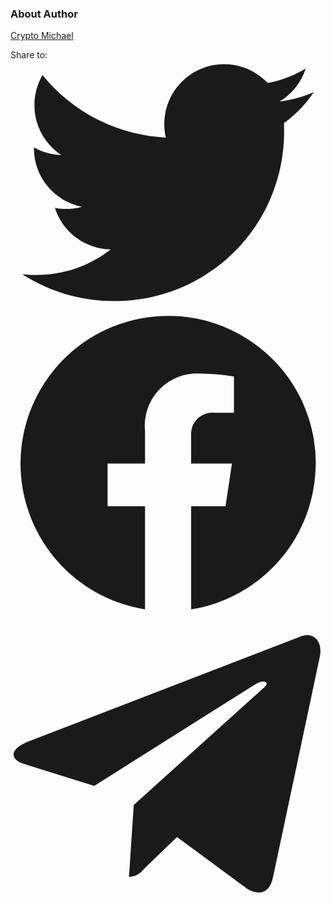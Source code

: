 ### About Author

[Crypto Michael](https://github.com/michaelliao)

<p>Share to:
    <a href="#0"><svg viewBox="0 0 18 14" xmlns="http://www.w3.org/2000/svg" fill="currentColor"><path d="M5.90944 13.7676C7.18903 13.7764 8.45762 13.5308 9.64152 13.0452C10.8254 12.5596 11.901 11.8436 12.8058 10.9387C13.7107 10.0339 14.4267 8.95831 14.9123 7.77442C15.398 6.59052 15.6435 5.32193 15.6347 4.04234C15.6347 3.89424 15.6318 3.74692 15.6251 3.6004C16.294 3.11637 16.8714 2.51704 17.3301 1.83048C16.7065 2.10711 16.0448 2.28853 15.3673 2.36867C16.081 1.9415 16.6151 1.26951 16.8702 0.47784C16.1993 0.875917 15.4653 1.15658 14.7 1.30773C14.1847 0.759649 13.5031 0.396688 12.7607 0.275024C12.0184 0.153359 11.2566 0.279775 10.5933 0.634706C9.93003 0.989637 9.40223 1.55329 9.09159 2.23844C8.78095 2.92358 8.7048 3.69201 8.87492 4.4248C7.51583 4.35687 6.18622 4.00382 4.97245 3.38858C3.75868 2.77334 2.6879 1.90967 1.82965 0.853666C1.39239 1.60611 1.2584 2.49693 1.45497 3.3447C1.65154 4.19248 2.16388 4.93344 2.88765 5.41668C2.34485 5.40017 1.81395 5.25358 1.33958 4.98925C1.3388 5.00353 1.3388 5.01782 1.3388 5.03287C1.33896 5.82207 1.61213 6.58691 2.11194 7.19765C2.61176 7.8084 3.30746 8.22744 4.08103 8.38371C3.57776 8.52103 3.0497 8.5411 2.53745 8.4424C2.75578 9.12162 3.18095 9.7156 3.75349 10.1413C4.32603 10.5669 5.01731 10.803 5.73063 10.8164C4.51983 11.7668 3.02454 12.2822 1.48533 12.2798C1.21283 12.2799 0.940561 12.264 0.669922 12.2322C2.23287 13.2363 4.05177 13.7693 5.90944 13.7676Z"></path></svg></a>
    <a href="#0"><svg viewBox="0 0 20 20" xmlns="http://www.w3.org/2000/svg" fill="currentColor"><path d="M19.375 10.06a9.383 9.383 0 0 1-7.907 9.257V12.77h2.185l.408-2.71h-2.593V8.3a1.356 1.356 0 0 1 1.521-1.468h1.2V4.53a14.7 14.7 0 0 0-2.1-.182 3.31 3.31 0 0 0-3.547 3.643v2.068h-2.38v2.71h2.38v6.546a9.374 9.374 0 1 1 10.843-9.257z"></path></svg></a>
    <a href="#0"><svg viewBox="0 0 18 16" xmlns="http://www.w3.org/2000/svg" fill="currentColor"><path d="M16.5257 0.95613L0.992894 6.94483C-0.066948 7.37023 -0.061323 7.96196 0.800144 8.22551L4.78605 9.46968L14.0138 3.64787C14.4499 3.3832 14.8494 3.52537 14.5213 3.81704L7.04397 10.5643L7.12095 10.6987L7.04397 10.5649L6.76974 14.675C6.92584 14.6731 7.07947 14.6358 7.21913 14.566C7.35878 14.4963 7.48083 14.3958 7.57613 14.2721L9.51318 12.389L13.5423 15.3662C14.2841 15.7748 14.8191 15.5629 15.004 14.6773L17.6491 2.21212C17.9199 1.12644 17.2349 0.634171 16.5258 0.956163"></path></svg></a>
</p>